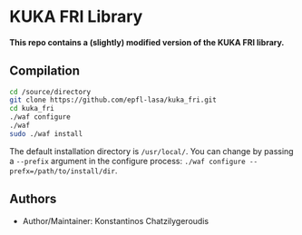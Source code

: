# KUKA FRI Library

#### This repo contains a (slightly) modified version of the KUKA FRI library.

## Compilation

```sh
cd /source/directory
git clone https://github.com/epfl-lasa/kuka_fri.git
cd kuka_fri
./waf configure
./waf
sudo ./waf install
```

The default installation directory is `/usr/local/`. You can change by passing a `--prefix` argument in the configure process: `./waf configure --prefx=/path/to/install/dir`.

## Authors

- Author/Maintainer: Konstantinos Chatzilygeroudis

<!-- ## LICENSE

[CeCILL]

[CeCILL]: http://www.cecill.info/index.en.html -->